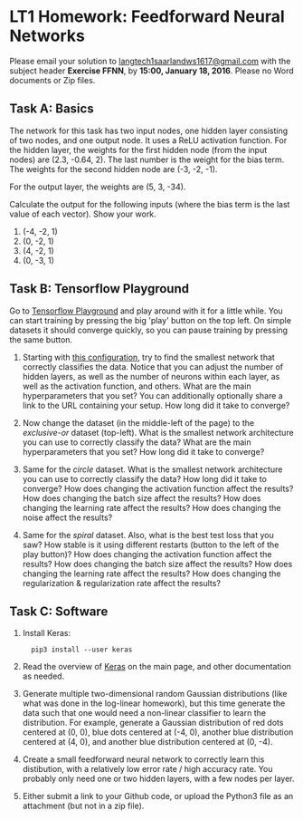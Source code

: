 # LT1 Homework: Feedforward Neural Networks


Please email your solution to langtech1saarlandws1617@gmail.com with the subject header **Exercise FFNN**, by **15:00, January 18, 2016**.  Please no Word documents or Zip files.

## Task A: Basics
The network for this task has two input nodes, one hidden layer consisting of two nodes, and one output node. It uses a ReLU activation function.
For the hidden layer, the weights for the first hidden node (from the input nodes) are (2.3, -0.64, 2). The last number is the weight for the bias term.
The weights for the second hidden node are (-3, -2, -1).
<!-- The weights for the third hidden node are (-1.1, 3, 0). -->
<!-- For the output layer, the weights are (5, 3, 0, -34). -->
For the output layer, the weights are (5, 3, -34).

Calculate the output for the following inputs (where the bias term is the last value of each vector).  Show your work.

1. (-4, -2, 1)
2. (0, -2, 1)
3. (4, -2, 1)
4. (0, -3, 1)


## Task B: Tensorflow Playground
Go to [Tensorflow Playground](http://playground.tensorflow.org) and play around with it for a little while.  You can start training by pressing the big 'play' button on the top left.  On simple datasets it should converge quickly, so you can pause training by pressing the same button.

1.  Starting with [this configuration](http://playground.tensorflow.org/#activation=tanh&batchSize=10&dataset=gauss&regDataset=reg-plane&learningRate=0.03&regularizationRate=0&noise=0&networkShape=4,2&seed=0.21483&showTestData=false&discretize=false&percTrainData=50&x=true&y=true&xTimesY=false&xSquared=false&ySquared=false&cosX=false&sinX=false&cosY=false&sinY=false&collectStats=false&problem=classification&initZero=false&hideText=false), try to find the smallest network that correctly classifies the data.
Notice that you can adjust the number of hidden layers, as well as the number of neurons within each layer, as well as the activation function, and others.
What are the main hyperparameters that you set?
You can additionally optionally share a link to the URL containing your setup.
How long did it take to converge?

2. Now change the dataset (in the middle-left of the page) to the *exclusive-or* dataset (top-left).
What is the smallest network architecture you can use to correctly classify the data?
What are the main hyperparameters that you set?
How long did it take to converge?

3. Same for the *circle* dataset.
What is the smallest network architecture you can use to correctly classify the data?
How long did it take to converge?
How does changing the activation function affect the results?
How does changing the batch size affect the results?
How does changing the learning rate affect the results?
How does changing the noise affect the results?

4. Same for the *spiral* dataset.  Also, what is the best test loss that you saw?
How stable is it using different restarts (button to the left of the play button)?
How does changing the activation function affect the results?
How does changing the batch size affect the results?
How does changing the learning rate affect the results?
How does changing the regularization & regularization rate affect the results?


## Task C: Software
1. Install Keras:

         pip3 install --user keras

2. Read the overview of [Keras](https://keras.io) on the main page, and other documentation as needed.

3. Generate multiple two-dimensional random Gaussian distributions (like what was done in the log-linear homework), but this time generate the data such that one would need a non-linear classifier to learn the distribution.  For example, generate a Gaussian distribution of red dots centered at (0, 0), blue dots centered at (-4, 0), another blue distribution centered at (4, 0), and another blue distribution centered at (0, -4).

4. Create a small feedforward neural network to correctly learn this distibution, with a relatively low error rate / high accuracy rate.  You probably only need one or two hidden layers, with a few nodes per layer.

5. Either submit a link to your Github code, or upload the Python3 file as an attachment (but not in a zip file).
